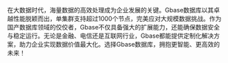 在大数据时代，海量数据的高效处理成为企业发展的关键。Gbase数据库以其卓越性能脱颖而出，单集群支持超过1000个节点，完美应对大规模数据挑战。作为国产数据库领域的佼佼者，Gbase不仅具备强大的扩展能力，还能确保数据安全与稳定运行。无论是金融、电信还是互联网行业，Gbase都能提供定制化解决方案，助力企业实现数据价值最大化。选择Gbase数据库，拥抱更智能、更高效的未来！